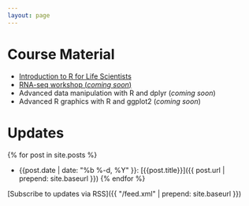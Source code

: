 ```yaml
---
layout: page
---
```


# Course Material

* [Introduction to R for Life Scientists](lessons/intro-r-lifesci/)
* [RNA-seq workshop (*coming soon*)](lessons/rnaseq-1day/)
* Advanced data manipulation with R and dplyr (*coming soon*)
* Advanced R graphics with R and ggplot2 (*coming soon*)


# Updates

{% for post in site.posts %}
  * {{post.date | date: "%b %-d, %Y" }}: [{{post.title}}]({{ post.url | prepend: site.baseurl }})
{% endfor %}

[Subscribe to updates via RSS]({{ "/feed.xml" | prepend: site.baseurl }})
